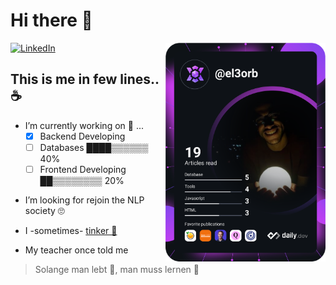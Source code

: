 # Hi there 👋

<div align="left">
  <a href="https://www.linkedin.com/in/khaled-elorbany/">
    <img
      src="https://img.shields.io/static/v1?logo=linkedin&style=flat-square&color=0072b1&label=LinkedIn&message=%E2%98%86"
      alt="LinkedIn"
    />
  </a>

  <a href="https://app.daily.dev/el3orb">
    <img
      alt="I like to read 📖"
      width="256"
      align="right"
      src="https://github.com/KhaledElOrbany/KhaledElOrbany/blob/master/devcard.svg"
    />
  </a>
</div>

## This is me in few lines.. ☕

- I’m currently working on 🔭 ... 
  - [x] Backend Developing
  - [ ] Databases ████▒▒▒▒▒▒ 40%
  - [ ] Frontend Developing ██▒▒▒▒▒▒▒▒ 20%

* I’m looking for rejoin the NLP society 🙄

* I -sometimes- [tinker 🔧](https://github.com/KhaledElOrbany/tinkering)

* My teacher once told me
> Solange man lebt 🌱,  man muss lernen 🙇
